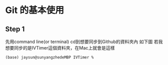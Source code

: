 # Git 的基本使用


## Step 1

先用command line(or terminal) cd到想要同步到Github的資料夾內
如下圖 若我想要同步的是IVTimer這個資料夾，在Mac上就會是這樣

    (base) jaysun@sunyangzhedeMBP IVTimer % 
